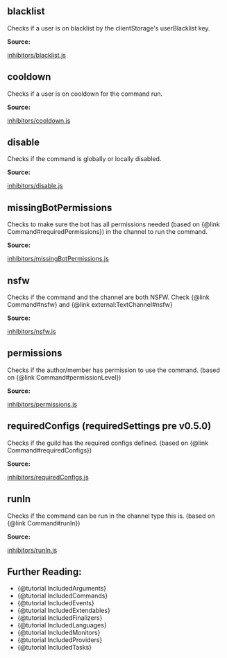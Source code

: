 ## blacklist

Checks if a user is on blacklist by the clientStorage's userBlacklist key.

**Source:**

[inhibitors/blacklist.js](https://github.com/dirigeants/klasa/blob/master/src/inhibitors/blacklist.js)

## cooldown

Checks if a user is on cooldown for the command run.

**Source:**

[inhibitors/cooldown.js](https://github.com/dirigeants/klasa/blob/master/src/inhibitors/cooldown.js)

## disable

Checks if the command is globally or locally disabled.

**Source:**

[inhibitors/disable.js](https://github.com/dirigeants/klasa/blob/master/src/inhibitors/disable.js)

## missingBotPermissions

Checks to make sure the bot has all permissions needed (based on {@link Command#requiredPermissions}) in the channel to run the command.

**Source:**

[inhibitors/missingBotPermissions.js](https://github.com/dirigeants/klasa/blob/master/src/inhibitors/missingBotPermissions.js)

## nsfw

Checks if the command and the channel are both NSFW. Check {@link Command#nsfw} and {@link external:TextChannel#nsfw}

**Source:**

[inhibitors/nsfw.js](https://github.com/dirigeants/klasa/blob/master/src/inhibitors/nsfw.js)

## permissions

Checks if the author/member has permission to use the command. (based on {@link Command#permissionLevel})

**Source:**

[inhibitors/permissions.js](https://github.com/dirigeants/klasa/blob/master/src/inhibitors/permissions.js)

## requiredConfigs (requiredSettings pre v0.5.0)

Checks if the guild has the required configs defined. (based on {@link Command#requiredConfigs})

**Source:**

[inhibitors/requiredConfigs.js](https://github.com/dirigeants/klasa/blob/master/src/inhibitors/requiredConfigs.js)

## runIn

Checks if the command can be run in the channel type this is. (based on {@link Command#runIn})

**Source:**

[inhibitors/runIn.js](https://github.com/dirigeants/klasa/blob/master/src/inhibitors/runIn.js)

## Further Reading:

- {@tutorial IncludedArguments}
- {@tutorial IncludedCommands}
- {@tutorial IncludedEvents}
- {@tutorial IncludedExtendables}
- {@tutorial IncludedFinalizers}
- {@tutorial IncludedLanguages}
- {@tutorial IncludedMonitors}
- {@tutorial IncludedProviders}
- {@tutorial IncludedTasks}
